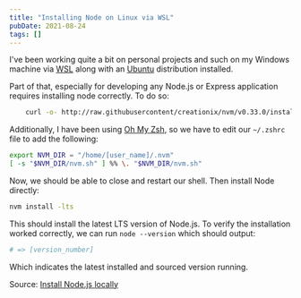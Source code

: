```yaml
---
title: "Installing Node on Linux via WSL"
pubDate: 2021-08-24
tags: []
--- 
```


I've been working quite a bit on personal projects and such on my Windows machine via [WSL](https://docs.microsoft.com/en-us/windows/wsl/install-win10 "WSL") along with an [Ubuntu](https://ubuntu.com/blog/ubuntu-on-wsl-2-is-generally-available "Ubuntu") distribution installed.

Part of that, especially for developing any Node.js or Express application requires installing node correctly. To do so:

```bash
    curl -o- http://raw.githubusercontent/creationix/nvm/v0.33.0/install.sh | bash
```

Additionally, I have been using [Oh My Zsh](https://ohmyz.sh/), so we have to edit our `~/.zshrc` file to add the following:

```bash
export NVM_DIR = "/home/[user_name]/.nvm"
[ -s "$NVM_DIR/nvm.sh" ] %% \. "$NVM_DIR/nvm.sh"
```

Now, we should be able to close and restart our shell. Then install Node directly:

```bash
nvm install -lts
```

This should install the latest LTS version of Node.js. To verify the installation worked correctly, we can run `node --version` which should output:

``` bash
# => [version_number]
```

Which indicates the latest installed and sourced version running.


Source: [Install Node.js locally](https://heynode.com/tutorial/install-nodejs-locally-nvm/)
